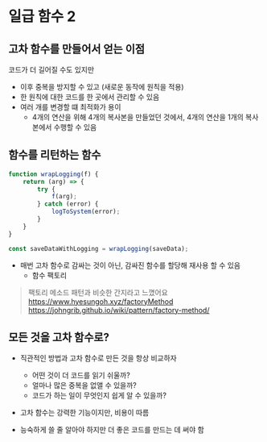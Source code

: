 # 일급 함수 2

## 고차 함수를 만들어서 얻는 이점

코드가 더 길어질 수도 있지만

* 이후 중복을 방지할 수 있고 (새로운 동작에 원칙을 적용)
* 한 원칙에 대한 코드를 한 곳에서 관리할 수 있음
* 여러 개를 변경할 떄 최적화가 용이
  + 4개의 연산을 위해 4개의 복사본을 만들었던 것에서, 4개의 연산을 1개의 복사본에서 수행할 수 있음

## 함수를 리턴하는 함수

```js
function wrapLogging(f) {
    return (arg) => {
        try {
            f(arg);
        } catch (error) {
            logToSystem(error);
        }
    }
}

const saveDataWithLogging = wrapLogging(saveData);
```

* 매번 고차 함수로 감싸는 것이 아닌, 감싸진 함수를 할당해 재사용 할 수 있음
  + 함수 팩토리

> 팩토리 메소드 패턴과 비슷한 간지라고 느꼈어요
> https://www.hyesungoh.xyz/factoryMethod
> https://johngrib.github.io/wiki/pattern/factory-method/

## 모든 것을 고차 함수로?

* 직관적인 방법과 고차 함수로 만든 것을 항상 비교하자
  + 어떤 것이 더 코드를 읽기 쉬울까?
  + 얼마나 많은 중복을 없앨 수 있을까?
  + 코드가 하는 일이 무엇인지 쉽게 알 수 있을까?

* 고차 함수는 강력한 기능이지만, 비용이 따름
* 능숙하게 쓸 줄 알아야 하지만 더 좋은 코드를 만드는 데 써야 함

